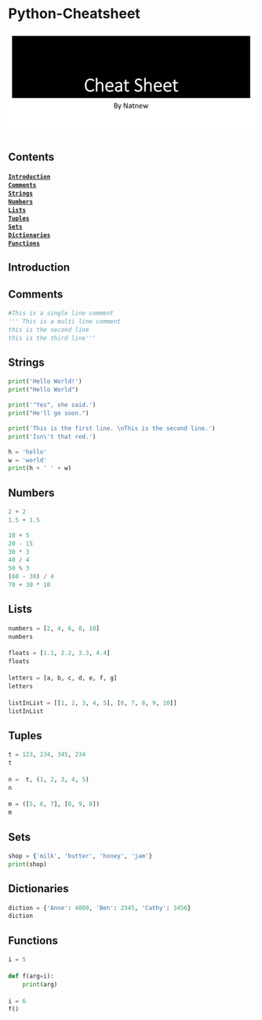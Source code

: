 # Python-Cheatsheet
![A python cheatsheet](https://github.com/natnew/Python-Cheatsheet/blob/main/Python%20Cheatsheet.JPG)

## Contents 
**[`Introduction`](#Introduction)** <br>
**[`Comments`](#Comments)** <br>
**[`Strings`](#Strings)** <br>
**[`Numbers`](#Numbers)** <br>
**[`Lists`](#Lists)** <br>
**[`Tuples`](#Tuples)**<br>
**[`Sets`](#Sets)** <br>
**[`Dictionaries`](#Dictionaries)** <br>
**[`Functions`](#Functions)** <br>

## Introduction

## Comments
```python
#This is a single line comment
''' This is a multi line comment
this is the second line
this is the third line'''
```



## Strings
```python
print('Hello World!')
print("Hello World")
```

```python
print('"Yes", she said.')
print("He'll go soon.")
```

```python
print('This is the first line. \nThis is the second line.')
print('Isn\'t that red.')
```

```python
h = 'hello'
w = 'world'
print(h + ' ' + w)
```

## Numbers

```python
2 + 2
1.5 + 1.5
```

```python
10 + 5
20 - 15
30 * 3
40 / 4
50 % 3
(60 - 30) / 4
70 + 30 * 10
```

## Lists
```python
numbers = [2, 4, 6, 8, 10]
numbers

floats = [1.1, 2.2, 3.3, 4.4]
floats

letters = [a, b, c, d, e, f, g]
letters

listInList = [[1, 2, 3, 4, 5], [6, 7, 8, 9, 10]]
listInList
```


## Tuples

```python
t = 123, 234, 345, 234
t

n =  t, (1, 2, 3, 4, 5)
n

m = ([5, 6, 7], [8, 9, 0])
m
```

## Sets

```python
shop = {'milk', 'butter', 'honey', 'jam'}
print(shop)
```

## Dictionaries
```python
diction = {'Anne': 4009, 'Ben': 2345, 'Cathy': 3456}
diction
```

## Functions
```python
i = 5

def f(arg=i):
    print(arg)

i = 6
f()
```

